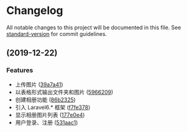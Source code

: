 # Changelog

All notable changes to this project will be documented in this file. See [standard-version](https://github.com/conventional-changelog/standard-version) for commit guidelines.

##  (2019-12-22)


### Features

* 上传图片 ([39a7a41](https://github.com/hui-ho/light-pic/commit/39a7a4105e2dbdf62c39cc6f3eb6b336902229d8))
* 以表格形式输出文件夹和图片 ([5966209](https://github.com/hui-ho/light-pic/commit/5966209beaa9331021a7f4dd19927179a99c4a4b))
* 创建相册功能 ([86b2325](https://github.com/hui-ho/light-pic/commit/86b2325ad19a0538724dd2c37e1d73bf3e44ecb8))
* 引入 Laravel6.* 框架 ([f7fe378](https://github.com/hui-ho/light-pic/commit/f7fe3786210d9344c3f9b6a3869ecfb083945d6f))
* 显示相册图片列表 ([177e0e4](https://github.com/hui-ho/light-pic/commit/177e0e4bfcb0c2abb2b2372ba1e0f0695b234a3c))
* 用户登录、注册 ([531aac1](https://github.com/hui-ho/light-pic/commit/531aac146720973319f14c053b769289e4404603))
